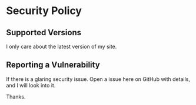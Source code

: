# Security Policy

## Supported Versions
I only care about the latest version of my site.

## Reporting a Vulnerability

If there is a glaring security issue.
Open a issue here on GitHub with details, and I will look into it.

Thanks.
